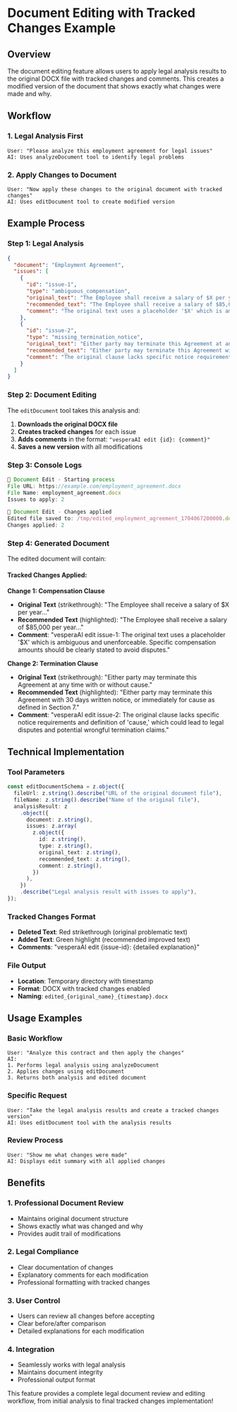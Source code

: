 # Document Editing with Tracked Changes Example

## Overview

The document editing feature allows users to apply legal analysis results to the original DOCX file with tracked changes and comments. This creates a modified version of the document that shows exactly what changes were made and why.

## Workflow

### 1. **Legal Analysis First**

```
User: "Please analyze this employment agreement for legal issues"
AI: Uses analyzeDocument tool to identify legal problems
```

### 2. **Apply Changes to Document**

```
User: "Now apply these changes to the original document with tracked changes"
AI: Uses editDocument tool to create modified version
```

## Example Process

### **Step 1: Legal Analysis**

```json
{
  "document": "Employment Agreement",
  "issues": [
    {
      "id": "issue-1",
      "type": "ambiguous_compensation",
      "original_text": "The Employee shall receive a salary of $X per year, payable in accordance with the Company's standard payroll practices.",
      "recommended_text": "The Employee shall receive a salary of $85,000 per year, payable bi-weekly in accordance with the Company's standard payroll practices.",
      "comment": "The original text uses a placeholder '$X' which is ambiguous and unenforceable. Specific compensation amounts should be clearly stated to avoid disputes."
    },
    {
      "id": "issue-2",
      "type": "missing_termination_notice",
      "original_text": "Either party may terminate this Agreement at any time with or without cause.",
      "recommended_text": "Either party may terminate this Agreement with 30 days written notice, or immediately for cause as defined in Section 7.",
      "comment": "The original clause lacks specific notice requirements and definition of 'cause,' which could lead to legal disputes and potential wrongful termination claims."
    }
  ]
}
```

### **Step 2: Document Editing**

The `editDocument` tool takes this analysis and:

1. **Downloads the original DOCX file**
2. **Creates tracked changes** for each issue
3. **Adds comments** in the format: `"vesperaAI edit {id}: {comment}"`
4. **Saves a new version** with all modifications

### **Step 3: Console Logs**

```javascript
📝 Document Edit - Starting process
File URL: https://example.com/employment_agreement.docx
File Name: employment_agreement.docx
Issues to apply: 2

📝 Document Edit - Changes applied
Edited file saved to: /tmp/edited_employment_agreement_1704067200000.docx
Changes applied: 2
```

### **Step 4: Generated Document**

The edited document will contain:

#### **Tracked Changes Applied:**

**Change 1: Compensation Clause**

- **Original Text** (strikethrough): "The Employee shall receive a salary of $X per year..."
- **Recommended Text** (highlighted): "The Employee shall receive a salary of $85,000 per year..."
- **Comment**: "vesperaAI edit issue-1: The original text uses a placeholder '$X' which is ambiguous and unenforceable. Specific compensation amounts should be clearly stated to avoid disputes."

**Change 2: Termination Clause**

- **Original Text** (strikethrough): "Either party may terminate this Agreement at any time with or without cause."
- **Recommended Text** (highlighted): "Either party may terminate this Agreement with 30 days written notice, or immediately for cause as defined in Section 7."
- **Comment**: "vesperaAI edit issue-2: The original clause lacks specific notice requirements and definition of 'cause,' which could lead to legal disputes and potential wrongful termination claims."

## Technical Implementation

### **Tool Parameters**

```typescript
const editDocumentSchema = z.object({
  fileUrl: z.string().describe("URL of the original document file"),
  fileName: z.string().describe("Name of the original file"),
  analysisResult: z
    .object({
      document: z.string(),
      issues: z.array(
        z.object({
          id: z.string(),
          type: z.string(),
          original_text: z.string(),
          recommended_text: z.string(),
          comment: z.string(),
        })
      ),
    })
    .describe("Legal analysis result with issues to apply"),
});
```

### **Tracked Changes Format**

- **Deleted Text**: Red strikethrough (original problematic text)
- **Added Text**: Green highlight (recommended improved text)
- **Comments**: "vesperaAI edit {issue-id}: {detailed explanation}"

### **File Output**

- **Location**: Temporary directory with timestamp
- **Format**: DOCX with tracked changes enabled
- **Naming**: `edited_{original_name}_{timestamp}.docx`

## Usage Examples

### **Basic Workflow**

```
User: "Analyze this contract and then apply the changes"
AI:
1. Performs legal analysis using analyzeDocument
2. Applies changes using editDocument
3. Returns both analysis and edited document
```

### **Specific Request**

```
User: "Take the legal analysis results and create a tracked changes version"
AI: Uses editDocument tool with the analysis results
```

### **Review Process**

```
User: "Show me what changes were made"
AI: Displays edit summary with all applied changes
```

## Benefits

### **1. Professional Document Review**

- Maintains original document structure
- Shows exactly what was changed and why
- Provides audit trail of modifications

### **2. Legal Compliance**

- Clear documentation of changes
- Explanatory comments for each modification
- Professional formatting with tracked changes

### **3. User Control**

- Users can review all changes before accepting
- Clear before/after comparison
- Detailed explanations for each modification

### **4. Integration**

- Seamlessly works with legal analysis
- Maintains document integrity
- Professional output format

This feature provides a complete legal document review and editing workflow, from initial analysis to final tracked changes implementation!
